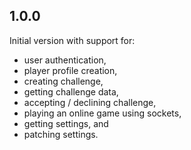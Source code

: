 ## 1.0.0

Initial version with support for:

- user authentication,
- player profile creation,
- creating challenge,
- getting challenge data,
- accepting / declining challenge,
- playing an online game using sockets,
- getting settings, and
- patching settings.
